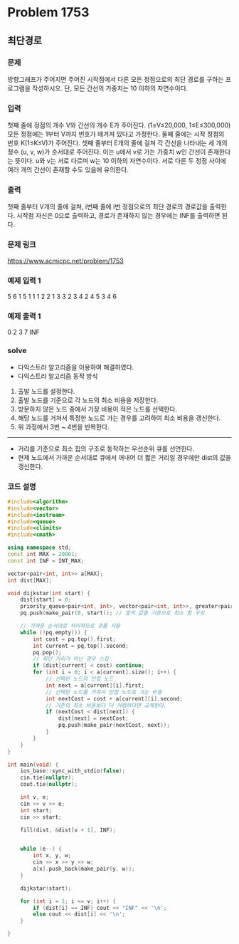 # Problem 1753

## 최단경로

### 문제
방향그래프가 주어지면 주어진 시작점에서 다른 모든 정점으로의 최단 경로를 구하는 프로그램을 작성하시오. 단, 모든 간선의 가중치는 10 이하의 자연수이다.

### 입력
첫째 줄에 정점의 개수 V와 간선의 개수 E가 주어진다. (1≤V≤20,000, 1≤E≤300,000) 모든 정점에는 1부터 V까지 번호가 매겨져 있다고 가정한다. 둘째 줄에는 시작 정점의 번호 K(1≤K≤V)가 주어진다. 셋째 줄부터 E개의 줄에 걸쳐 각 간선을 나타내는 세 개의 정수 (u, v, w)가 순서대로 주어진다. 이는 u에서 v로 가는 가중치 w인 간선이 존재한다는 뜻이다. u와 v는 서로 다르며 w는 10 이하의 자연수이다. 서로 다른 두 정점 사이에 여러 개의 간선이 존재할 수도 있음에 유의한다.

### 출력
첫째 줄부터 V개의 줄에 걸쳐, i번째 줄에 i번 정점으로의 최단 경로의 경로값을 출력한다. 시작점 자신은 0으로 출력하고, 경로가 존재하지 않는 경우에는 INF를 출력하면 된다.

### 문제 링크
<https://www.acmicpc.net/problem/1753>

### 예제 입력 1
5 6
1
5 1 1
1 2 2
1 3 3
2 3 4
2 4 5
3 4 6

### 예제 출력 1
0
2
3
7
INF

### solve
- 다익스트라 알고리즘을 이용하여 해결하였다.
- 다익스트라 알고리즘 동작 방식
1. 출발 노드를 설정한다.
2. 출발 노드를 기준으로 각 노드의 최소 비용을 저장한다.
3. 방문하지 않은 노드 중에서 가장 비용이 적은 노드를 선택한다.
4. 해당 노드를 거쳐서 특정한 노드로 가는 경우를 고려하여 최소 비용을 갱신한다.
5. 위 과정에서 3번 ~ 4번을 반복한다.
---
- 거리를 기준으로 최소 힙의 구조로 동작하는 우선순위 큐를 선언한다.
- 현제 노드에서 가까운 순서대로 큐에서 꺼내어 더 짧은 거리일 경우에만 dist의 값을 갱신한다.

### 코드 설명
```C++
#include<algorithm>
#include<vector>
#include<iostream>
#include<queue>
#include<climits>
#include<cmath>

using namespace std;
const int MAX = 20001;
const int INF = INT_MAX;

vector<pair<int, int>> a[MAX];
int dist[MAX];

void dijkstar(int start) {
	dist[start] = 0;
	priority_queue<pair<int, int>, vector<pair<int, int>>, greater<pair<int, int>>> pq; // 최소 힙 구조로 선언
	pq.push(make_pair(0, start)); // 앞의 값을 기준으로 최소 힙 구성

	// 가까운 순서대로 처리하므로 큐를 사용
	while (!pq.empty()) {
		int cost = pq.top().first;
		int current = pq.top().second;
		pq.pop();
		// 최단 거리가 아닌 경우 스킵
		if (dist[current] < cost) continue;
		for (int i = 0; i < a[current].size(); i++) {
			// 선택된 노드의 인접 노드
			int next = a[current][i].first;
			// 선택된 노드를 거쳐서 인접 노드로 가는 비용
			int nextCost = cost + a[current][i].second;
			// 기존의 최소 비용보다 더 저렴하다면 교체한다.
			if (nextCost < dist[next]) {
				dist[next] = nextCost;
				pq.push(make_pair(nextCost, next));
			}
		}
	}
}

int main(void) {
	ios_base::sync_with_stdio(false);
	cin.tie(nullptr);
	cout.tie(nullptr);

	int v, e;
	cin >> v >> e;
	int start;
	cin >> start;

	fill(dist, &dist[v + 1], INF);


	while (e--) {
		int x, y, w;
		cin >> x >> y >> w;
		a[x].push_back(make_pair(y, w));
	}

	dijkstar(start);

	for (int i = 1; i <= v; i++) {
		if (dist[i] == INF) cout << "INF" << '\n';
		else cout << dist[i] << '\n';
	}

}
```
